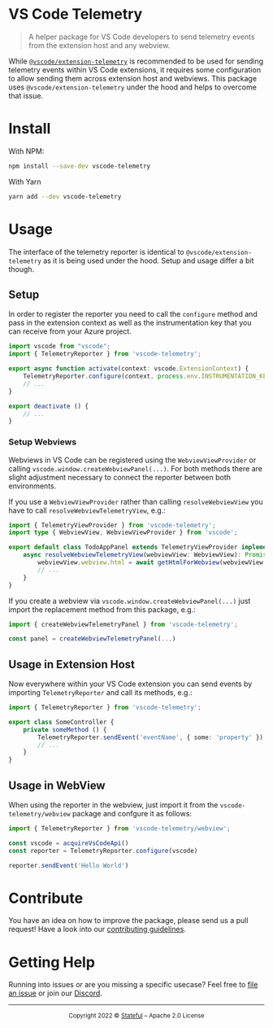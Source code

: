 VS Code Telemetry
=================

> A helper package for VS Code developers to send telemetry events from the extension host and any webview.

While [`@vscode/extension-telemetry`](https://www.npmjs.com/package/@vscode/extension-telemetry) is recommended to be used for sending telemetry events within VS Code extensions, it requires some configuration to allow sending them across extension host and webviews. This package uses `@vscode/extension-telemetry` under the hood and helps to overcome that issue.

# Install

With NPM:

```sh
npm install --save-dev vscode-telemetry
```

With Yarn

```sh
yarn add --dev vscode-telemetry
```

# Usage

The interface of the telemetry reporter is identical to `@vscode/extension-telemetry` as it is being used under the hood. Setup and usage differ a bit though.

## Setup

In order to register the reporter you need to call the `configure` method and pass in the extension context as well as the instrumentation key that you can receive from your Azure project.

```ts
import vscode from "vscode";
import { TelemetryReporter } from 'vscode-telemetry';

export async function activate(context: vscode.ExtensionContext) {
    TelemetryReporter.configure(context, process.env.INSTRUMENTATION_KEY!);
    // ...
}

export deactivate () {
    // ...
}
```

### Setup Webviews

Webviews in VS Code can be registered using the `WebviewViewProvider` or calling `vscode.window.createWebviewPanel(...)`. For both methods there are slight adjustment necessary to connect the reporter between both environments.

If you use a `WebviewViewProvider` rather than calling `resolveWebviewView` you have to call `resolveWebviewTelemetryView`, e.g.:

```ts
import { TelemetryViewProvider } from 'vscode-telemetry';
import type { WebviewView, WebviewViewProvider } from 'vscode';

export default class TodoAppPanel extends TelemetryViewProvider implements WebviewViewProvider {
    async resolveWebviewTelemetryView(webviewView: WebviewView): Promise<void> {
        webviewView.webview.html = await getHtmlForWebview(webviewView.webview, this._context);
        // ...
    }
}
```

If you create a webview via `vscode.window.createWebviewPanel(...)` just import the replacement method from this package, e.g.:

```ts
import { createWebviewTelemetryPanel } from 'vscode-telemetry';

const panel = createWebviewTelemetryPanel(...)
```

## Usage in Extension Host

Now everywhere within your VS Code extension you can send events by importing `TelemetryReporter` and call its methods, e.g.:

```ts
import { TelemetryReporter } from 'vscode-telemetry';

export class SomeController {
    private someMethod () {
        TelemetryReporter.sendEvent('eventName', { some: 'property' })
        // ...
    }
}
```

## Usage in WebView

When using the reporter in the webview, just import it from the `vscode-telemetry/webview` package and confgure it as follows:

```ts
import { TelemetryReporter } from 'vscode-telemetry/webview';

const vscode = acquireVsCodeApi()
const reporter = TelemetryReporter.configure(vscode)

reporter.sendEvent('Hello World')
```

# Contribute

You have an idea on how to improve the package, please send us a pull request! Have a look into our [contributing guidelines](CONTRIBUTING.md).

# Getting Help

Running into issues or are you missing a specific usecase? Feel free to [file an issue](https://github.com/stateful/tangle/issues/new) or join our [Discord](https://discord.gg/BQm8zRCBUY).

---

<p align="center"><small>Copyright 2022 © <a href="http://stateful.com/">Stateful</a> – Apache 2.0 License</small></p>
